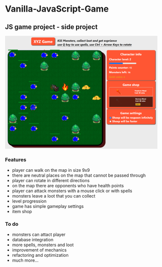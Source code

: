 # Vanilla-JavaScript-Game

## JS game project - side project

![Game Screen](/images/game-info.PNG)

### Features

* player can walk on the map in size 9x9
* there are neutral places on the map that cannot be passed through
* player can rotate in different directions
* on the map there are opponents who have health points
* player can attack monsters with a mouse click or with spells
* monsters leave a loot that you can collect
* level progression
* game has simple gameplay settings
* item shop

### To do

* monsters can attact player
* database integration
* more spells, monsters and loot
* improvement of mechanics
* refactoring and optimization 
* much more...
